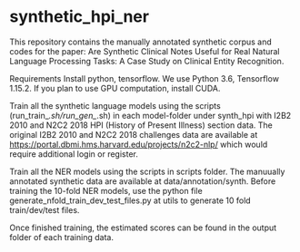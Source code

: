 # synthetic_hpi_ner
This repository contains the manually annotated synthetic corpus and codes for the paper: Are Synthetic Clinical Notes Useful for Real Natural Language Processing Tasks: A Case Study on Clinical Entity Recognition.
  
Requirements
Install python, tensorflow. We use Python 3.6, Tensorflow 1.15.2.
If you plan to use GPU computation, install CUDA.

Train all the synthetic language models using the scripts (run_train_*.sh/run_gen_*.sh) in each model-folder under synth_hpi with I2B2 2010 and N2C2 2018 HPI (History of Present Illness) section data. The original I2B2 2010 and N2C2 2018 challenges data are available at https://portal.dbmi.hms.harvard.edu/projects/n2c2-nlp/ which would require additional login or register. 

Train all the NER models using the scripts in scripts folder. The manuually annotated synthetic data are available at data/annotation/synth. Before training the 10-fold NER models, use the python file generate_nfold_train_dev_test_files.py at utils to generate 10 fold train/dev/test files.

Once finished training, the estimated scores can be found in the output folder of each training data.
